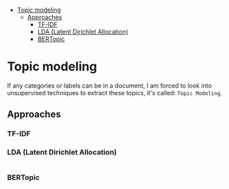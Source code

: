 <!--ts-->
   * [Topic modeling](#topic-modeling)
      * [Approaches](#approaches)
         * [TF-IDF](#tf-idf)
         * [LDA (Latent Dirichlet Allocation)](#lda-latent-dirichlet-allocation)
         * [BERTopic](#bertopic)

<!-- Added by: gil_diy, at: Tue 15 Mar 2022 11:24:16 IST -->

<!--te-->

# Topic modeling

If any categories or labels can be in a document,
I am forced to look into unsupervised techniques to extract these topics, it's called: `Topic Modeling`.


## Approaches
### TF-IDF
### LDA (Latent Dirichlet Allocation)

```python

```
###  BERTopic

```python

```